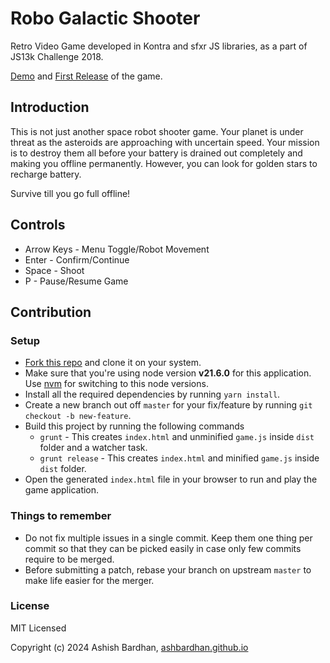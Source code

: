 # Robo Galactic Shooter

Retro Video Game developed in Kontra and sfxr JS libraries, as a part of JS13k Challenge 2018.

[Demo](https://js13kgames.com/games/robo-galactic-shooter/index.html) and [First Release](https://github.com/AshBardhan/robo-galactic-shooter/tree/js-13k-games-2018) of the game.

## Introduction

This is not just another space robot shooter game. Your planet is under threat as the asteroids are approaching with uncertain speed. Your mission is to destroy them all before your battery is drained out completely and making you offline permanently. However, you can look for golden stars to recharge battery.

Survive till you go full offline!

## Controls

- Arrow Keys - Menu Toggle/Robot Movement
- Enter - Confirm/Continue
- Space - Shoot
- P - Pause/Resume Game

## Contribution

### Setup

- [Fork this repo](https://help.github.com/articles/fork-a-repo) and clone it on your system.
- Make sure that you're using node version **v21.6.0** for this application. Use [nvm](https://github.com/nvm-sh/nvm?tab=readme-ov-file#installing-and-updating) for switching to this node versions.
- Install all the required dependencies by running `yarn install`.
- Create a new branch out off `master` for your fix/feature by running `git checkout -b new-feature`.
- Build this project by running the following commands
  - `grunt` - This creates `index.html` and unminified `game.js` inside `dist` folder and a watcher task.
  - `grunt release` - This creates `index.html` and minified `game.js` inside `dist` folder.
- Open the generated `index.html` file in your browser to run and play the game application.

### Things to remember

- Do not fix multiple issues in a single commit. Keep them one thing per commit so that they can be picked easily in case only few commits require to be merged.
- Before submitting a patch, rebase your branch on upstream `master` to make life easier for the merger.

### License

MIT Licensed

Copyright (c) 2024 Ashish Bardhan, [ashbardhan.github.io](https://ashbardhan.github.io)
